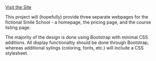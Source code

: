 [Visit the Site](https://donaldrs01.github.io/)

This project will (hopefully) provide three separate webpages for the fictional Smile School - a homepage, the pricing page, and the course listing page.  

The majority of the design is done using Bootstrap with minimal CSS additions. All display functionaltiy should be done through Bootstrap, whereas additional sylings (coloring, fonts, etc.) will include a CSS stylesheet. 